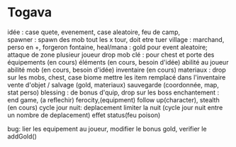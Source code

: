 # Togava

idée :
case quete, evenement, case aleatoire, feu de camp,  
spawner : spawn des mob tout les x tour, doit etre tuer
village : marchand, perso en +, forgeron 
fontaine, heal/mana : gold pour event aleatoire;
attaque de zone
plusieur joueur
drop mob 
clé : pour chest et porte
des équipements (en cours)
éléments (en cours, besoin d'idée)
abilité au joueur
abilité mob (en cours, besoin d'idée)
inventaire (en cours)
materiaux : drop sur les mobs, chest, case biome
mettre les item remplacé dans l'inventaire
vente d'objet / salvage (gold, materiaux)
sauvegarde (coordonnée, map, stat perso)
blessing : de bonus d'quip, drop sur les boss
enchantement : end game, (a reflechir)
ferocity,(equipment) follow up(character), stealth (en cours)
cycle jour nuit: deplacement limiter la nuit (cycle jour nuit entre un nombre de deplacement)
effet status(feu poison)


bug: 
lier les equipement au joueur, modifier le bonus gold, verifier le addGold()
